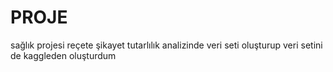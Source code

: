 # PROJE
sağlık projesi reçete şikayet tutarlılık analizinde veri seti oluşturup veri setini de kaggleden oluşturdum 

